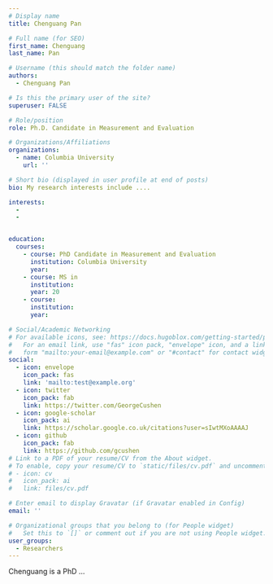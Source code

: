 ```yaml
---
# Display name
title: Chenguang Pan

# Full name (for SEO)
first_name: Chenguang
last_name: Pan

# Username (this should match the folder name)
authors:
  - Chenguang Pan

# Is this the primary user of the site?
superuser: FALSE

# Role/position
role: Ph.D. Candidate in Measurement and Evaluation

# Organizations/Affiliations
organizations:
  - name: Columbia University
    url: ''

# Short bio (displayed in user profile at end of posts)
bio: My research interests include ....

interests:
  - 
  - 


education:
  courses:
    - course: PhD Candidate in Measurement and Evaluation
      institution: Columbia University
      year: 
    - course: MS in 
      institution: 
      year: 20
    - course: 
      institution: 
      year: 

# Social/Academic Networking
# For available icons, see: https://docs.hugoblox.com/getting-started/page-builder/#icons
#   For an email link, use "fas" icon pack, "envelope" icon, and a link in the
#   form "mailto:your-email@example.com" or "#contact" for contact widget.
social:
  - icon: envelope
    icon_pack: fas
    link: 'mailto:test@example.org'
  - icon: twitter
    icon_pack: fab
    link: https://twitter.com/GeorgeCushen
  - icon: google-scholar
    icon_pack: ai
    link: https://scholar.google.co.uk/citations?user=sIwtMXoAAAAJ
  - icon: github
    icon_pack: fab
    link: https://github.com/gcushen
# Link to a PDF of your resume/CV from the About widget.
# To enable, copy your resume/CV to `static/files/cv.pdf` and uncomment the lines below.
# - icon: cv
#   icon_pack: ai
#   link: files/cv.pdf

# Enter email to display Gravatar (if Gravatar enabled in Config)
email: ''

# Organizational groups that you belong to (for People widget)
#   Set this to `[]` or comment out if you are not using People widget.
user_groups:
  - Researchers
---
```


Chenguang is a PhD ...



